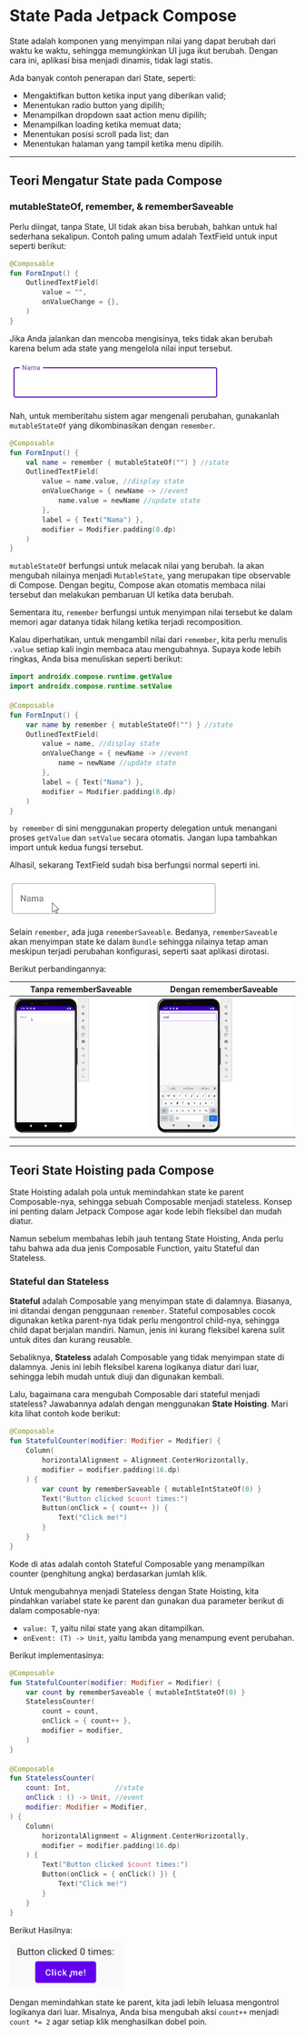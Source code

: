 # State Pada Jetpack Compose

State adalah komponen yang menyimpan nilai yang dapat berubah dari waktu ke waktu, sehingga memungkinkan UI juga ikut berubah. Dengan cara ini, aplikasi bisa menjadi dinamis, tidak lagi statis.

Ada banyak contoh penerapan dari State, seperti:

* Mengaktifkan button ketika input yang diberikan valid;
* Menentukan radio button yang dipilih;
* Menampilkan dropdown saat action menu dipilih;
* Menampilkan loading ketika memuat data;
* Menentukan posisi scroll pada list; dan
* Menentukan halaman yang tampil ketika menu dipilih.

---

## Teori Mengatur State pada Compose

### mutableStateOf, remember, & rememberSaveable

Perlu diingat, tanpa State, UI tidak akan bisa berubah, bahkan untuk hal sederhana sekalipun. Contoh paling umum adalah TextField untuk input seperti berikut:

```kotlin
@Composable
fun FormInput() {
    OutlinedTextField(
        value = "",
        onValueChange = {},
    )
}
```

Jika Anda jalankan dan mencoba mengisinya, teks tidak akan berubah karena belum ada state yang mengelola nilai input tersebut.

![s1](/week-07/img/s1.jpeg)

Nah, untuk memberitahu sistem agar mengenali perubahan, gunakanlah `mutableStateOf` yang dikombinasikan dengan `remember`.

```kotlin
@Composable
fun FormInput() {
    val name = remember { mutableStateOf("") } //state
    OutlinedTextField(
        value = name.value, //display state
        onValueChange = { newName -> //event
            name.value = newName //update state
        },
        label = { Text("Nama") },
        modifier = Modifier.padding(8.dp)
    )
}
```

`mutableStateOf` berfungsi untuk melacak nilai yang berubah. Ia akan mengubah nilainya menjadi `MutableState`, yang merupakan tipe observable di Compose. Dengan begitu, Compose akan otomatis membaca nilai tersebut dan melakukan pembaruan UI ketika data berubah.

Sementara itu, `remember` berfungsi untuk menyimpan nilai tersebut ke dalam memori agar datanya tidak hilang ketika terjadi recomposition.

Kalau diperhatikan, untuk mengambil nilai dari `remember`, kita perlu menulis `.value` setiap kali ingin membaca atau mengubahnya. Supaya kode lebih ringkas, Anda bisa menuliskan seperti berikut:

```kotlin
import androidx.compose.runtime.getValue
import androidx.compose.runtime.setValue

@Composable
fun FormInput() {
    var name by remember { mutableStateOf("") } //state
    OutlinedTextField(
        value = name, //display state
        onValueChange = { newName -> //event
            name = newName //update state
        },
        label = { Text("Nama") },
        modifier = Modifier.padding(8.dp)
    )
}
```

`by remember` di sini menggunakan property delegation untuk menangani proses `getValue` dan `setValue` secara otomatis. Jangan lupa tambahkan import untuk kedua fungsi tersebut.

Alhasil, sekarang TextField sudah bisa berfungsi normal seperti ini.

![s2](/week-07/img/s2.gif)

Selain `remember`, ada juga `rememberSaveable`. Bedanya, `rememberSaveable` akan menyimpan state ke dalam `Bundle` sehingga nilainya tetap aman meskipun terjadi perubahan konfigurasi, seperti saat aplikasi dirotasi.&#x20;

Berikut perbandingannya:

| Tanpa rememberSaveable               | Dengan rememberSaveable            |
| ------------------------------------- | --------------------------------- |
| ![s3](/week-07/img/s3.gif)|![s4](/week-07/img/s4.gif)|

---

## Teori State Hoisting pada Compose

State Hoisting adalah pola untuk memindahkan state ke parent Composable-nya, sehingga sebuah Composable menjadi stateless. Konsep ini penting dalam Jetpack Compose agar kode lebih fleksibel dan mudah diatur.

Namun sebelum membahas lebih jauh tentang State Hoisting, Anda perlu tahu bahwa ada dua jenis Composable Function, yaitu Stateful dan Stateless.

### Stateful dan Stateless

**Stateful** adalah Composable yang menyimpan state di dalamnya. Biasanya, ini ditandai dengan penggunaan `remember`. Stateful composables cocok digunakan ketika parent-nya tidak perlu mengontrol child-nya, sehingga child dapat berjalan mandiri. Namun, jenis ini kurang fleksibel karena sulit untuk dites dan kurang reusable.

Sebaliknya, **Stateless** adalah Composable yang tidak menyimpan state di dalamnya. Jenis ini lebih fleksibel karena logikanya diatur dari luar, sehingga lebih mudah untuk diuji dan digunakan kembali.

Lalu, bagaimana cara mengubah Composable dari stateful menjadi stateless? Jawabannya adalah dengan menggunakan **State Hoisting**. Mari kita lihat contoh kode berikut:

```kotlin
@Composable
fun StatefulCounter(modifier: Modifier = Modifier) {
    Column(
        horizontalAlignment = Alignment.CenterHorizontally,
        modifier = modifier.padding(16.dp)
    ) {
        var count by rememberSaveable { mutableIntStateOf(0) }
        Text("Button clicked $count times:")
        Button(onClick = { count++ }) {
            Text("Click me!")
        }
    }
}
```

Kode di atas adalah contoh Stateful Composable yang menampilkan counter (penghitung angka) berdasarkan jumlah klik.

Untuk mengubahnya menjadi Stateless dengan State Hoisting, kita pindahkan variabel state ke parent dan gunakan dua parameter berikut di dalam composable-nya:

* `value: T`, yaitu nilai state yang akan ditampilkan.
* `onEvent: (T) -> Unit`, yaitu lambda yang menampung event perubahan.

Berikut implementasinya:

```kotlin
@Composable
fun StatefulCounter(modifier: Modifier = Modifier) {
    var count by rememberSaveable { mutableIntStateOf(0) }
    StatelessCounter(
        count = count,
        onClick = { count++ },
        modifier = modifier,
    )
}

@Composable
fun StatelessCounter(
    count: Int,           //state
    onClick : () -> Unit, //event
    modifier: Modifier = Modifier,
) {
    Column(
        horizontalAlignment = Alignment.CenterHorizontally,
        modifier = modifier.padding(16.dp)
    ) {
        Text("Button clicked $count times:")
        Button(onClick = { onClick() }) {
            Text("Click me!")
        }
    }
}
```

Berikut Hasilnya:

<img src="/week-07/img/s5.gif" alt="s5" width="200"/>

Dengan memindahkan state ke parent, kita jadi lebih leluasa mengontrol logikanya dari luar. Misalnya, Anda bisa mengubah aksi `count++` menjadi `count *= 2` agar setiap klik menghasilkan dobel poin.
